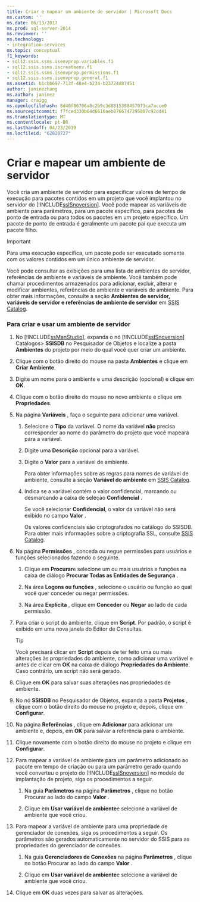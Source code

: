 ```yaml
---
title: Criar e mapear um ambiente de servidor | Microsoft Docs
ms.custom: ''
ms.date: 06/13/2017
ms.prod: sql-server-2014
ms.reviewer: ''
ms.technology:
- integration-services
ms.topic: conceptual
f1_keywords:
- sql12.ssis.ssms.isenvprop.variables.f1
- sql12.ssis.ssms.iscreateenv.f1
- sql12.ssis.ssms.isenvprop.permissions.f1
- sql12.ssis.ssms.isenvprop.general.f1
ms.assetid: b1cbb697-713f-48e4-b234-b23724d87451
author: janinezhang
ms.author: janinez
manager: craigg
ms.openlocfilehash: 8d40f86706a8c2b9c3d8815398457073ca7acce0
ms.sourcegitcommit: f7fced330b64d6616aeb8766747295807c92dd41
ms.translationtype: MT
ms.contentlocale: pt-BR
ms.lasthandoff: 04/23/2019
ms.locfileid: "62828727"
---
```

# <a name="create-and-map-a-server-environment"></a>Criar e mapear um ambiente de servidor
  Você cria um ambiente de servidor para especificar valores de tempo de execução para pacotes contidos em um projeto que você implantou no servidor do [!INCLUDE[ssISnoversion](../includes/ssisnoversion-md.md)]. Você pode mapear as variáveis de ambiente para parâmetros, para um pacote específico, para pacotes de ponto de entrada ou para todos os pacotes em um projeto específico. Um pacote de ponto de entrada é geralmente um pacote pai que executa um pacote filho.  
  
> [!IMPORTANT]  
>  Para uma execução específica, um pacote pode ser executado somente com os valores contidos em um único ambiente de servidor.  
  
 Você pode consultar as exibições para uma lista de ambientes de servidor, referências de ambiente e variáveis de ambiente. Você também pode chamar procedimentos armazenados para adicionar, excluir, alterar e modificar ambientes, referências de ambiente e variáveis de ambiente. Para obter mais informações, consulte a seção **Ambientes de servidor, variáveis de servidor e referências de ambiente de servidor** em [SSIS Catalog](catalog/ssis-catalog.md).  
  
### <a name="to-create-and-use-a-server-environment"></a>Para criar e usar um ambiente de servidor  
  
1.  No [!INCLUDE[ssManStudio](../includes/ssmanstudio-md.md)], expanda o nó [!INCLUDE[ssISnoversion](../includes/ssisnoversion-md.md)] Catálogos> **SSISDB** no Pesquisador de Objetos e localize a pasta **Ambientes** do projeto por meio do qual você quer criar um ambiente.  
  
2.  Clique com o botão direito do mouse na pasta **Ambientes** e clique em **Criar Ambiente**.  
  
3.  Digite um nome para o ambiente e uma descrição (opcional) e clique em **OK**.  
  
4.  Clique com o botão direito do mouse no novo ambiente e clique em **Propriedades**.  
  
5.  Na página **Variáveis** , faça o seguinte para adicionar uma variável.  
  
    1.  Selecione o **Tipo** da variável. O nome da variável **não** precisa corresponder ao nome do parâmetro do projeto que você mapeará para a variável.  
  
    2.  Digite uma **Descrição** opcional para a variável.  
  
    3.  Digite o **Valor** para a variável de ambiente.  
  
         Para obter informações sobre as regras para nomes de variável de ambiente, consulte a seção **Variável do ambiente** em [SSIS Catalog](catalog/ssis-catalog.md).  
  
    4.  Indica se a variável contém o valor confidencial, marcando ou desmarcando a caixa de seleção **Confidencial** .  
  
         Se você selecionar **Confidencial**, o valor da variável não será exibido no campo **Valor** .  
  
         Os valores confidenciais são criptografados no catálogo do SSISDB. Para obter mais informações sobre a criptografia SSL, consulte [SSIS Catalog](catalog/ssis-catalog.md).  
  
6.  Na página **Permissões** , conceda ou negue permissões para usuários e funções selecionados fazendo o seguinte.  
  
    1.  Clique em **Procurar**e selecione um ou mais usuários e funções na caixa de diálogo **Procurar Todas as Entidades de Segurança** .  
  
    2.  Na área **Logons ou funções** , selecione o usuário ou função ao qual você quer conceder ou negar permissões.  
  
    3.  Na área **Explícita** , clique em **Conceder** ou **Negar** ao lado de cada permissão.  
  
7.  Para criar o script do ambiente, clique em **Script**. Por padrão, o script é exibido em uma nova janela do Editor de Consultas.  
  
    > [!TIP]  
    >  Você precisará clicar em **Script** depois de ter feito uma ou mais alterações às propriedades do ambiente, como adicionar uma variável e antes de clicar em **OK** na caixa de diálogo **Propriedades do Ambiente**. Caso contrário, um script não será gerado.  
  
8.  Clique em **OK** para salvar suas alterações nas propriedades de ambiente.  
  
9. No nó **SSISDB** no Pesquisador de Objetos, expanda a pasta **Projetos** , clique com o botão direito do mouse no projeto e, depois, clique em **Configurar**.  
  
10. Na página **Referências** , clique em **Adicionar** para adicionar um ambiente e, depois, em **OK** para salvar a referência para o ambiente.  
  
11. Clique novamente com o botão direito do mouse no projeto e clique em **Configurar**.  
  
12. Para mapear a variável de ambiente para um parâmetro adicionado ao pacote em tempo de criação ou para um parâmetro gerado quando você converteu o projeto do [!INCLUDE[ssISnoversion](../includes/ssisnoversion-md.md)] no modelo de implantação de projeto, siga os procedimentos a seguir.  
  
    1.  Na guia **Parâmetros** na página **Parâmetros** , clique no botão Procurar ao lado do campo **Valor** .  
  
    2.  Clique em **Usar variável de ambiente**e selecione a variável de ambiente que você criou.  
  
13. Para mapear a variável de ambiente para uma propriedade de gerenciador de conexões, siga os procedimentos a seguir. Os parâmetros são gerados automaticamente no servidor do SSIS para as propriedades do gerenciador de conexões.  
  
    1.  Na guia **Gerenciadores de Conexões** na página **Parâmetros** , clique no botão Procurar ao lado do campo **Valor** .  
  
    2.  Clique em **Usar variável de ambiente**e selecione a variável de ambiente que você criou.  
  
14. Clique em **OK** duas vezes para salvar as alterações.  
  
  
